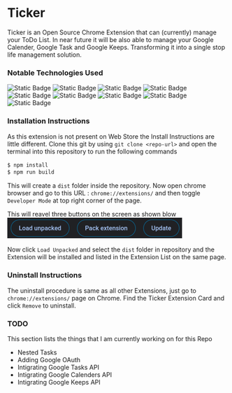 # Ticker
Ticker is an Open Source Chrome Extension that can (currently) manage your ToDo List. In near future it will be also able to manage your Google Calender, Google Task and Google Keeps. Transforming it into a single stop life management solution. 

### Notable Technologies Used
![Static Badge](https://img.shields.io/badge/Vite-Vite?style=flat&logo=vite&color=%23000000)
![Static Badge](https://img.shields.io/badge/React-React?style=flat&logo=react&color=%23000000)
![Static Badge](https://img.shields.io/badge/React_Router-React_Router?style=flat&logo=reactrouter&color=%23000000)
![Static Badge](https://img.shields.io/badge/TypeScript-TypeScript?style=flat&logo=typescript&color=%23000000)
![Static Badge](https://img.shields.io/badge/TailWind-TailWind?style=flat&logo=tailwindcss&color=%23000000)
![Static Badge](https://img.shields.io/badge/Zod-Zod?logo=zod&logoColor=white&labelColor=black&color=black)
![Static Badge](https://img.shields.io/badge/shadcnUI-shadcnUI?style=flat&logo=shadcnui&color=%23000000)
![Static Badge](https://img.shields.io/badge/ESLint-ESLint?style=flat&logo=eslint&color=%23000000)
![Static Badge](https://img.shields.io/badge/PostCSS-PostCSS?style=flat&logo=postcss&color=%23000000)

### Installation Instructions
As this extension is not present on Web Store the Install Instructions are little different. Clone this git by using `git clone <repo-url>` and open the terminal into this repository to run the following commands 

```bash
$ npm install
$ npm run build
```

This will create a `dist` folder inside the repository. Now open chrome browser and go to this URL : `chrome://extensions/` and then toggle `Developer Mode` at top right corner of the page.

This will reavel three buttons on the screen as shown blow 
![alt text](<ChromeScreenShort.png>)

Now click `Load Unpacked` and select the `dist` folder in repository and the Extension will be installed and listed in the Extension List on the same page.

### Uninstall Instructions 
The uninstall procedure is same as all other Extensions, just go to `chrome://extensions/` page on Chrome. Find the Ticker Extension Card and click `Remove` to uninstall.

### TODO
This section lists the things that I am currently working on for this Repo
- Nested Tasks
- Adding Google OAuth 
- Intigrating Google Tasks API
- Intigrating Google Calenders API
- Intigrating Google Keeps API